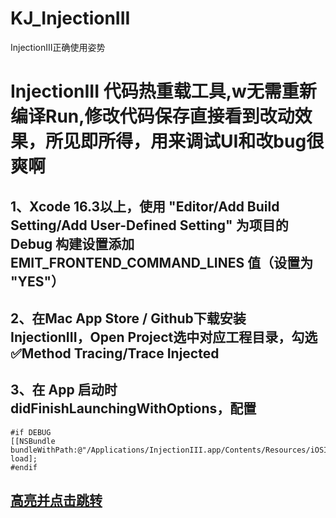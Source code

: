 # KJ_InjectionIII
InjectionIII正确使用姿势


# InjectionIII 代码热重载工具,w无需重新编译Run,修改代码保存直接看到改动效果，所见即所得，用来调试UI和改bug很爽啊
## 1、Xcode 16.3以上，使用 "Editor/Add Build Setting/Add User-Defined Setting" 为项目的 Debug 构建设置添加 EMIT_FRONTEND_COMMAND_LINES 值（设置为 "YES"）
## 2、在Mac App Store / Github下载安装InjectionIII，Open Project选中对应工程目录，勾选✅Method Tracing/Trace Injected
## 3、在 App 启动时didFinishLaunchingWithOptions，配置

```
#if DEBUG
[[NSBundle bundleWithPath:@"/Applications/InjectionIII.app/Contents/Resources/iOSInjection.bundle"] load];
#endif
```
## [高亮并点击跳转](https://www.baidu.com)
